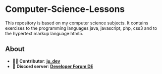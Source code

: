 # Computer-Science-Lessons

This repository is based on my computer science subjects. It contains exercises to the programming languages java, javascript, php, css3 and to the hypertext markup language html5.

## About
- 👨‍💻 **Contributor**: **[ju_dev](https://github.com/ju-dev-16)**
- 👾 **Discord server**: **[Developer Forum DE](https://discord.gg/urvsvPqQ3T)**
